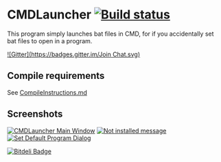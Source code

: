 # CMDLauncher [![Build status](https://ci.appveyor.com/api/projects/status/ofjud9o0dd6fknf7)](https://ci.appveyor.com/project/Walkman100/cmdlauncher)
This program simply launches bat files in CMD, for if you accidentally set bat files to open in a program.

[![Gitter](https://badges.gitter.im/Join Chat.svg)](https://gitter.im/Walkman100/Walkman?utm_source=badge&utm_medium=badge&utm_campaign=pr-badge&utm_content=badge)

## Compile requirements
See [CompileInstructions.md](https://github.com/Walkman100/WinCompile/blob/master/CompileInstructions.md)

## Screenshots
[![CMDLauncher Main Window](http://walkman100.github.io/Walkman/Images/WindowsProjectsScreenshots/CMDLauncher/MainWindow.png "CMDLauncher Main Window")](http://walkman100.github.io/Walkman/Images/WindowsProjectsScreenshots/CMDLauncher/MainWindow.png)
[![Not installed message](http://walkman100.github.io/Walkman/Images/WindowsProjectsScreenshots/CMDLauncher/NotInstalledMessage.png "Not installed message")](http://walkman100.github.io/Walkman/Images/WindowsProjectsScreenshots/CMDLauncher/NotInstalledMessage.png)
[![Set Default Program Dialog](http://walkman100.github.io/Walkman/Images/WindowsProjectsScreenshots/CMDLauncher/SetDefaultProgram.png "Set Default Program Dialog")](http://walkman100.github.io/Walkman/Images/WindowsProjectsScreenshots/CMDLauncher/SetDefaultProgram.png)


[![Bitdeli Badge](https://d2weczhvl823v0.cloudfront.net/Walkman100/cmdlauncher/trend.png)](https://bitdeli.com/free "Bitdeli Badge")

